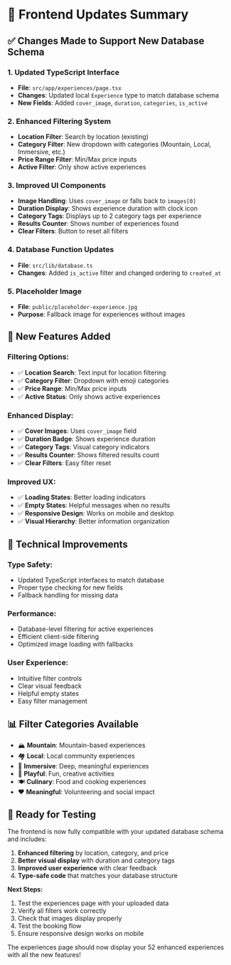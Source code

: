 # 🎨 Frontend Updates Summary

## ✅ **Changes Made to Support New Database Schema**

### **1. Updated TypeScript Interface**
- **File**: `src/app/experiences/page.tsx`
- **Changes**: Updated local `Experience` type to match database schema
- **New Fields**: Added `cover_image`, `duration`, `categories`, `is_active`

### **2. Enhanced Filtering System**
- **Location Filter**: Search by location (existing)
- **Category Filter**: New dropdown with categories (Mountain, Local, Immersive, etc.)
- **Price Range Filter**: Min/Max price inputs
- **Active Filter**: Only show active experiences

### **3. Improved UI Components**
- **Image Handling**: Uses `cover_image` or falls back to `images[0]`
- **Duration Display**: Shows experience duration with clock icon
- **Category Tags**: Displays up to 2 category tags per experience
- **Results Counter**: Shows number of experiences found
- **Clear Filters**: Button to reset all filters

### **4. Database Function Updates**
- **File**: `src/lib/database.ts`
- **Changes**: Added `is_active` filter and changed ordering to `created_at`

### **5. Placeholder Image**
- **File**: `public/placeholder-experience.jpg`
- **Purpose**: Fallback image for experiences without images

## 🎯 **New Features Added**

### **Filtering Options:**
- ✅ **Location Search**: Text input for location filtering
- ✅ **Category Filter**: Dropdown with emoji categories
- ✅ **Price Range**: Min/Max price inputs
- ✅ **Active Status**: Only shows active experiences

### **Enhanced Display:**
- ✅ **Cover Images**: Uses `cover_image` field
- ✅ **Duration Badge**: Shows experience duration
- ✅ **Category Tags**: Visual category indicators
- ✅ **Results Counter**: Shows filtered results count
- ✅ **Clear Filters**: Easy filter reset

### **Improved UX:**
- ✅ **Loading States**: Better loading indicators
- ✅ **Empty States**: Helpful messages when no results
- ✅ **Responsive Design**: Works on mobile and desktop
- ✅ **Visual Hierarchy**: Better information organization

## 🔧 **Technical Improvements**

### **Type Safety:**
- Updated TypeScript interfaces to match database
- Proper type checking for new fields
- Fallback handling for missing data

### **Performance:**
- Database-level filtering for active experiences
- Efficient client-side filtering
- Optimized image loading with fallbacks

### **User Experience:**
- Intuitive filter controls
- Clear visual feedback
- Helpful empty states
- Easy filter management

## 📊 **Filter Categories Available**

- 🏔️ **Mountain**: Mountain-based experiences
- 🏘️ **Local**: Local community experiences  
- 🧘 **Immersive**: Deep, meaningful experiences
- 🎨 **Playful**: Fun, creative activities
- 🍽️ **Culinary**: Food and cooking experiences
- ❤️ **Meaningful**: Volunteering and social impact

## 🚀 **Ready for Testing**

The frontend is now fully compatible with your updated database schema and includes:

1. **Enhanced filtering** by location, category, and price
2. **Better visual display** with duration and category tags
3. **Improved user experience** with clear feedback
4. **Type-safe code** that matches your database structure

**Next Steps:**
1. Test the experiences page with your uploaded data
2. Verify all filters work correctly
3. Check that images display properly
4. Test the booking flow
5. Ensure responsive design works on mobile

The experiences page should now display your 52 enhanced experiences with all the new features!
